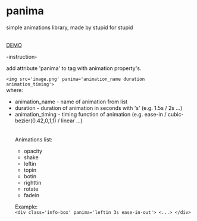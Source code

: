 # panima
simple animations library, made by stupid for stupid

<br>
<a href='https://animatronic.000webhostapp.com/'>DEMO</a>
<br>

-instruction-

add attribute 'panima' to tag with animation property's. <br>

```<img src='image.png' panima='animation_name duration animation_timing'>```
<br>
where: <br>
<ul>
    <li>animation_name - name of animation from list</li>
    <li>duration - duration of animation in seconds with 's' (e.g. 1.5s / 2s ...)</li>
    <li>animation_timing - timing function of animation (e.g. ease-in / cubic-bezier(0.42,0,1,1) / linear ...)</li>
<br>
<br>Animations list:
<ul>
    <li>opacity</li>
    <li>shake</li>
    <li>leftin</li>
    <li>topin</li>
    <li>botin</li>
    <li>righttin</li>
    <li>rotate</li>
    <li>fadein</li>
</ul>

Example: <br>
```<div class='info-box' panima='leftin 3s ease-in-out'> <...> </div>```
